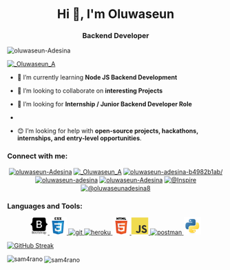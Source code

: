 <!--### Hi there 👋

**oluwaseun-Adesina/oluwaseun-Adesina** is a ✨ _special_ ✨ repository because its `README.md` (this file) appears on your GitHub profile.

Here are some ideas to get you started:

- 🔭 I’m currently working on ...
- 🌱 I’m currently learning ...
- 👯 I’m looking to collaborate on ...
- 🤔 I’m looking for help with ...
- 💬 Ask me about ...
- 📫 How to reach me: ...
- 😄 Pronouns: ...
- ⚡ Fun fact: ...
-->


<h1 align="center">Hi 👋, I'm Oluwaseun</h1>
<h3 align="center">Backend Developer</h3>

<p align="left"> <img src="https://komarev.com/ghpvc/?username=oluwaseun-Adesina&label=Profile%20views&color=0e75b6&style=flat" alt="oluwaseun-Adesina" /> </p>


<p align="left"> <a href="https://twitter.com/_Oluwaseun_A" target="blank"><img src="https://img.shields.io/twitter/follow/_Oluwaseun_A?logo=twitter&style=for-the-badge" alt="_Oluwaseun_A" /></a> </p>

<!-- - 🔭 I’m currently working on **MedHealthy** -->

- 🌱 I’m currently learning **Node JS Backend Development**

- 👯 I’m looking to collaborate on **interesting Projects**

- 🤝 I’m looking for **Internship / Junior Backend Developer Role**
- 
- 😊 I’m looking for help with **open-source projects, hackathons, internships, and entry-level opportunities**.

<!-- - 💬 Ask me about **Adobe Audition** -->

<!-- ⚡ Fun fact **Whatever good i set my eyes to do i achieve it** -->

 <!-- ### Blogs posts -->
<!-- BLOG-POST-LIST:START -->
<!-- BLOG-POST-LIST:END -->


<h3 align="left">Connect with me:</h3>
<p align="center">
<a href="https://dev.to/oluwaseunadesina" target="blank"><img align="center" src="https://raw.githubusercontent.com/rahuldkjain/github-profile-readme-generator/master/src/images/icons/Social/devto.svg" alt="oluwaseun-Adesina" height="30" width="40" /></a>
<a href="https://twitter.com/_Oluwaseun_A" target="blank"><img align="center" src="https://raw.githubusercontent.com/rahuldkjain/github-profile-readme-generator/master/src/images/icons/Social/twitter.svg" alt="_Oluwaseun_A" height="30" width="40" /></a>
<a href="https://www.linkedin.com/in/oluwaseun-adesina-b4982b1ab/" target="blank"><img align="center" src="https://raw.githubusercontent.com/rahuldkjain/github-profile-readme-generator/master/src/images/icons/Social/linked-in-alt.svg" alt="oluwaseun-adesina-b4982b1ab/" height="30" width="40" /></a>
<a href="https://stackoverflow.com/users/13347392/oluwaseun-adesina" target="blank"><img align="center" src="https://raw.githubusercontent.com/rahuldkjain/github-profile-readme-generator/master/src/images/icons/Social/stack-overflow.svg" alt="oluwaseun-adesina" height="30" width="40" /></a>
<a href="https://codesandbox.com/oluwaseun-Adesina" target="blank"><img align="center" src="https://raw.githubusercontent.com/rahuldkjain/github-profile-readme-generator/master/src/images/icons/Social/codesandbox.svg" alt="oluwaseun-Adesina" height="30" width="40" /></a>
<a href="https://hashnode.com/@Inspire" target="blank"><img align="center" src="https://raw.githubusercontent.com/rahuldkjain/github-profile-readme-generator/master/src/images/icons/Social/hashnode.svg" alt="@Inspire" height="30" width="40" /></a>
<a href="https://medium.com/@oluwaseunadesina8" target="blank"><img align="center" src="https://raw.githubusercontent.com/rahuldkjain/github-profile-readme-generator/master/src/images/icons/Social/medium.svg" alt="@oluwaseunadesina8" height="30" width="40" /></a>
</p>



<h3 align="left">Languages and Tools:</h3>
<p align="center"> <a href="https://getbootstrap.com" target="_blank" rel="noreferrer"> <img src="https://raw.githubusercontent.com/devicons/devicon/master/icons/bootstrap/bootstrap-plain-wordmark.svg" alt="bootstrap" width="40" height="40"/> </a> <a href="https://www.w3schools.com/css/" target="_blank" rel="noreferrer"> <img src="https://raw.githubusercontent.com/devicons/devicon/master/icons/css3/css3-original-wordmark.svg" alt="css3" width="40" height="40"/> </a> <a href="https://git-scm.com/" target="_blank" rel="noreferrer"> <img src="https://www.vectorlogo.zone/logos/git-scm/git-scm-icon.svg" alt="git" width="40" height="40"/> </a> <a href="https://heroku.com" target="_blank" rel="noreferrer"> <img src="https://www.vectorlogo.zone/logos/heroku/heroku-icon.svg" alt="heroku" width="40" height="40"/> </a> <a href="https://www.w3.org/html/" target="_blank" rel="noreferrer"> <img src="https://raw.githubusercontent.com/devicons/devicon/master/icons/html5/html5-original-wordmark.svg" alt="html5" width="40" height="40"/> </a> <a href="https://developer.mozilla.org/en-US/docs/Web/JavaScript" target="_blank" rel="noreferrer"> <img src="https://raw.githubusercontent.com/devicons/devicon/master/icons/javascript/javascript-original.svg" alt="javascript" width="40" height="40"/> </a><a href="https://postman.com" target="_blank" rel="noreferrer"> <img src="https://www.vectorlogo.zone/logos/getpostman/getpostman-icon.svg" alt="postman" width="40" height="40"/> </a> <a href="https://www.python.org" target="_blank" rel="noreferrer"> <img src="https://raw.githubusercontent.com/devicons/devicon/master/icons/python/python-original.svg" alt="python" width="40" height="40"/> </a> </p>

[![GitHub Streak](https://github-readme-streak-stats.herokuapp.com?user=oluwaseun-Adesina&theme=dracula&hide_border=true&date_format=M%20j%5B%2C%20Y%5D)](https://git.io/streak-stats) 

<p><img align="left" src="https://github-readme-stats.vercel.app/api/top-langs?username=oluwaseun-Adesina&show_icons=true&locale=en&layout=compact" alt="sam4rano" /></p>

<p>&nbsp;<img align="center" src="https://github-readme-stats.vercel.app/api?username=oluwaseun-Adesina&show_icons=true&locale=en" alt="sam4rano" /></p>

<!-- add commit graph -->



